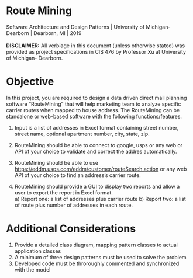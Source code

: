 # Route Mining
Software Architecture and Design Patterns | University of Michigan-Dearborn | Dearborn, MI | 2019 </br>
</BR>
<b>DISCLAIMER:</b> All verbiage in this document (unless otherwise stated) was provided as project specifications in CIS 476 by Professor Xu at University of Michigan- Dearborn.

# Objective
  In this project, you are required to design a data driven direct mail planning software “RouteMining” that will help marketing team to     analyze specific carrier routes when mapped to house address. 
  The RouteMining can be standalone or web-based software with the following functions/features.
  
  1) Input is a list of addresses in Excel format containing street number, street name, optional apartment number, city, state, zip.</br>
  
  2) RouteMining should be able to connect to google, usps or any web or API of your choice to validate and correct the addres
      automatically. <br/>
      
  3) RouteMining should be able to use https://eddm.usps.com/eddm/customer/routeSearch.action or any web API of
     your choice to find an address’s carrier route. </br>
     
  4) RouteMining should provide a GUI to display two reports and allow a user to export the report in Excel format.</br>
     a) Report one: a list of addresses plus carrier route
     b) Report two: a list of route plus number of addresses in each route.
     
 # Additional Considerations
  1) Provide a detailed class diagram, mapping pattern classes to actual application classes
  2) A minimum of three design patterns must be used to solve the problem
  3) Developed code must be throroughly commented and synchronized with the model
